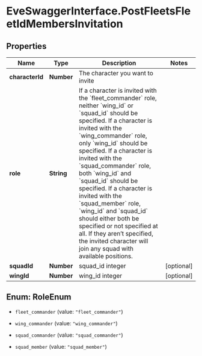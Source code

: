 # EveSwaggerInterface.PostFleetsFleetIdMembersInvitation

## Properties
Name | Type | Description | Notes
------------ | ------------- | ------------- | -------------
**characterId** | **Number** | The character you want to invite | 
**role** | **String** | If a character is invited with the &#x60;fleet_commander&#x60; role, neither &#x60;wing_id&#x60; or &#x60;squad_id&#x60; should be specified. If a character is invited with the &#x60;wing_commander&#x60; role, only &#x60;wing_id&#x60; should be specified. If a character is invited with the &#x60;squad_commander&#x60; role, both &#x60;wing_id&#x60; and &#x60;squad_id&#x60; should be specified. If a character is invited with the &#x60;squad_member&#x60; role, &#x60;wing_id&#x60; and &#x60;squad_id&#x60; should either both be specified or not specified at all. If they aren’t specified, the invited character will join any squad with available positions. | 
**squadId** | **Number** | squad_id integer | [optional] 
**wingId** | **Number** | wing_id integer | [optional] 


<a name="RoleEnum"></a>
## Enum: RoleEnum


* `fleet_commander` (value: `"fleet_commander"`)

* `wing_commander` (value: `"wing_commander"`)

* `squad_commander` (value: `"squad_commander"`)

* `squad_member` (value: `"squad_member"`)




